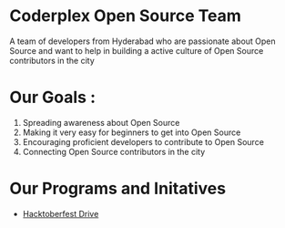 # Coderplex Open Source Team 

A team of developers from Hyderabad who are passionate about Open Source and want to help in building a active culture of Open Source contributors in the city

# Our Goals : 
1. Spreading awareness about Open Source
2. Making it very easy for beginners to get into Open Source
3. Encouraging proficient developers to contribute to Open Source
4. Connecting Open Source contributors in the city

# Our Programs and Initatives 
- [Hacktoberfest Drive](https://github.com/coderplex/open-source/blob/master/hacktoberfest-drive.md)
